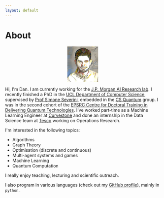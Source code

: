 ```yaml
---
layout: default
---
```


# About
                                   
<img src="assets/photos/deep_art_danial.jpg" alt="ddervs_photo" style="width:20%; display: block; margin-left: auto; margin-right: auto;">

Hi, I'm Dan. I am currently working for the [J.P. Morgan AI Research lab](https://www.jpmorgan.com/global/technology/artificial-intelligence). I recently finished a PhD in the [UCL Department of Computer Science](http://www.cs.ucl.ac.uk/home/), supervised by [Prof Simone Severini](http://www.ucl.ac.uk/~ucapsse/), embedded in the [CS Quantum](https://quantum.cs.ucl.ac.uk) group. I was in the second cohort of the [EPSRC Centre for Doctoral Training in Delivering Quantum Technologies](www.uclq.org/centre-for-doctoral-training/). I've worked part-time as a Machine Learning Engineer at [Curvestone](https://www.curvestone.io/) and done an internship in the Data Science team at [Tesco](https://www.tesco.com) working on Operations Research. 

I'm interested in the following topics:

- Algorithms
- Graph Theory
- Optimisation (discrete and continuous)
- Multi-agent systems and games
- Machine Learning
- Quantum Computation


I really enjoy teaching, lecturing and scientific outreach.


I also program in various languages (check out my [GitHub profile](https://github.com/ddervs)), mainly in `python`.
